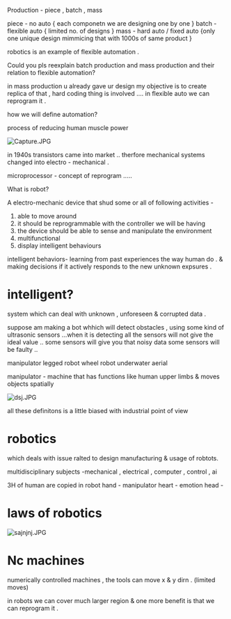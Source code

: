 Production - 
piece , batch , mass

piece - no auto { each componetn we are designing one by one }
batch - flexible auto { limited no. of designs }
mass - hard auto / fixed auto {only one unique design mimmicing that with 1000s of same product }

robotics is an example of flexible automation .

Could you pls reexplain batch production and mass production and their relation to flexible automation?

in mass production u already gave ur design my objective is to create replica of that , hard coding thing is involved .... in flexible auto we can reprogram it .


how we will define automation?

process of reducing human muscle power 

![Capture.JPG](attachment:Capture.JPG)

in 1940s transistors came into market .. therfore mechanical systems changed into electro - mechanical .

microprocessor - concept of reprogram ..... 

What is robot?
 
 
A electro-mechanic device that shud some or all of following activities -

1. able to move around
2. it should be reprogrammable with the controller we will be having 
3. the device should be able to sense and manipulate the environment
4. multifunctional
5. display intelligent behaviours


intelligent behaviors- 
 learning from past experiences the way human do .
 & making decisions 
 if it actively responds to the new unknown expsures .



# intelligent?
system which can deal with unknown , unforeseen & corrupted data .

suppose am making a bot whhich will detect obstacles , using some kind of ultrasonic sensors ...when it is detecting all the sensors will not give the ideal value .. some sensors will give you that noisy data some sensors will be faulty ..

manipulator 
legged robot 
wheel robot
underwater
aerial


manipulator - machine that has functions like human upper limbs & moves objects spatially

![dsj.JPG](attachment:dsj.JPG)

all these definitons is a little biased with industrial point of view 



# robotics

which deals with issue ralted to design  manufacturing & usage of robtots.

multidisciplinary subjects -mechanical , electrical , computer , control , ai

3H of human are copied in robot 
hand - manipulator
heart - emotion
head -


# laws of robotics

![sajnjnj.JPG](attachment:sajnjnj.JPG)





# Nc machines

numerically controlled machines , the tools can move x & y dirn .
(limited moves)

in robots we can cover much larger region & one more benefit is that we can reprogram it .
